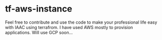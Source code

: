 # tf-aws-instance

Feel free to contribute and use the code to make your professional life easy with IAAC using terrafrom. I have used AWS mostly to provision applications. Will use GCP soon...

